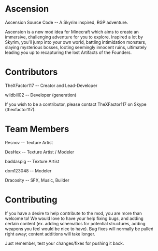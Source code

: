 Ascension
=========

Ascension Source Code -- A Skyrim inspired, RGP adventure.

Ascension is a new mod idea for Minecraft which aims to create an immersive, 
challenging adventure for you to explore. Inspired a lot by Skyrim, you'll jump into 
your own world, battling intimidation monsters, slaying mysterious bosses, looting 
seemingly innocent ruins, ultimately leading you up to recapturing the lost Artifacts 
of the Founders.

Contributors
============
TheXFactor117 -- Creator and Lead-Developer

wildbill02 -- Developer (generation)

If you wish to be a contributor, please contact TheXFactor117 on Skype (thexfactor117).

Team Members
============
Resnov -- Texture Artist

DesHex -- Texture Artist / Modeler

baddaspig -- Texture Artist

dom123048 -- Modeler

Dracosity -- SFX, Music, Builder

Contributing
============

If you have a desire to help contribute to the mod, you are more than welcome to! We
would love to have your help fixing bugs, and adding certain content (ex. adding
schematics for potential structures, adding weapons you feel would be nice to have).
Bug fixes will normally be pulled right away; content additions will take longer.

Just remember, test your changes/fixes for pushing it back.
